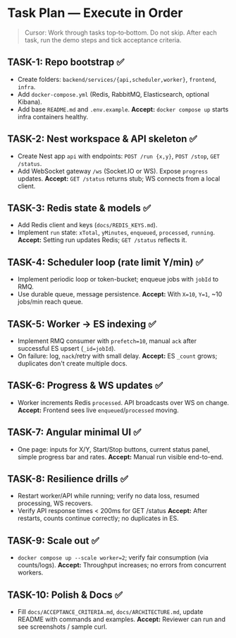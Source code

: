 # Task Plan — Execute in Order

> Cursor: Work through tasks top‑to‑bottom. Do not skip. After each task, run the demo steps and tick acceptance criteria.

## TASK-1: Repo bootstrap ✅
- Create folders: `backend/services/{api,scheduler,worker}`, `frontend`, `infra`.
- Add `docker-compose.yml` (Redis, RabbitMQ, Elasticsearch, optional Kibana).
- Add base `README.md` and `.env.example`.
**Accept:** `docker compose up` starts infra containers healthy.

## TASK-2: Nest workspace & API skeleton ✅
- Create Nest app `api` with endpoints: `POST /run {x,y}`, `POST /stop`, `GET /status`.
- Add WebSocket gateway `/ws` (Socket.IO or WS). Expose `progress` updates.
**Accept:** `GET /status` returns stub; WS connects from a local client.

## TASK-3: Redis state & models ✅
- Add Redis client and keys (`docs/REDIS_KEYS.md`).
- Implement `run` state: `xTotal`, `yMinutes`, `enqueued`, `processed`, `running`.
**Accept:** Setting run updates Redis; `GET /status` reflects it.

## TASK-4: Scheduler loop (rate limit Y/min) ✅
- Implement periodic loop or token-bucket; enqueue jobs with `jobId` to RMQ.
- Use durable queue, message persistence.
**Accept:** With `X=10`, `Y=1`, ~10 jobs/min reach queue.

## TASK-5: Worker → ES indexing ✅
- Implement RMQ consumer with `prefetch=10`, manual `ack` after successful ES upsert (`_id=jobId`).
- On failure: log, `nack`/retry with small delay.
**Accept:** ES `_count` grows; duplicates don't create multiple docs.

## TASK-6: Progress & WS updates ✅
- Worker increments Redis `processed`. API broadcasts over WS on change.
**Accept:** Frontend sees live `enqueued`/`processed` moving.

## TASK-7: Angular minimal UI ✅
- One page: inputs for X/Y, Start/Stop buttons, current status panel, simple progress bar and rates.
**Accept:** Manual run visible end-to-end.

## TASK-8: Resilience drills ✅
- Restart worker/API while running; verify no data loss, resumed processing, WS recovers.
- Verify API response times < 200ms for GET /status
**Accept:** After restarts, counts continue correctly; no duplicates in ES.

## TASK-9: Scale out ✅
- `docker compose up --scale worker=2`; verify fair consumption (via counts/logs).
**Accept:** Throughput increases; no errors from concurrent workers.

## TASK-10: Polish & Docs ✅
- Fill `docs/ACCEPTANCE_CRITERIA.md`, `docs/ARCHITECTURE.md`, update README with commands and examples.
**Accept:** Reviewer can run and see screenshots / sample curl.
